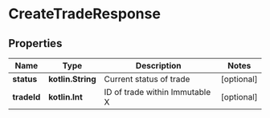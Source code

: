 
# CreateTradeResponse

## Properties
Name | Type | Description | Notes
------------ | ------------- | ------------- | -------------
**status** | **kotlin.String** | Current status of trade |  [optional]
**tradeId** | **kotlin.Int** | ID of trade within Immutable X |  [optional]




